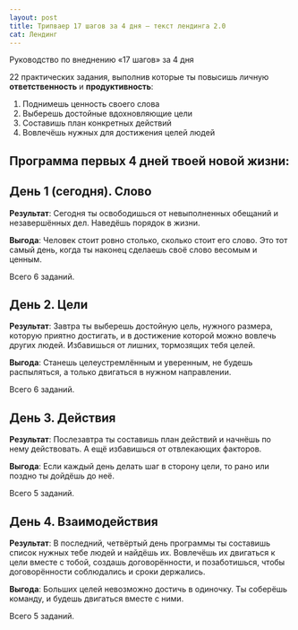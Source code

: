 ```yaml
---
layout: post
title: Трипваер 17 шагов за 4 дня — текст лендинга 2.0
cat: Лендинг
---
```


Руководство по внеднению «17 шагов» за 4 дня

22 практических задания, выполнив которые ты повысишь личную **ответственность** и **продуктивность**:

1. Поднимешь ценность своего слова
2. Выберешь достойные вдохновляющие цели
3. Составишь план конкретных действий
4. Вовлечёшь нужных для достижения целей людей

## Программа первых 4 дней твоей новой жизни:

## День 1 (сегодня). Слово

**Результат**: Сегодня ты освободишься от невыполненных обещаний и незавершённых дел. Наведёшь порядок в жизни.

**Выгода**: Человек стоит ровно столько, сколько стоит его слово. Это тот самый день, когда ты наконец сделаешь своё слово весомым и ценным.

Всего 6 заданий.

## День 2. Цели

**Результат**: Завтра ты выберешь достойную цель, нужного размера, которую приятно достигать, и в достижение которой можно вовлечь других людей. Избавишься от лишних, тормозящих тебя целей.

**Выгода**: Станешь целеустремлённым и уверенным, не будешь распыляться, а только двигаться в нужном направлении.

Всего 6 заданий.

## День 3. Действия

**Результат**: Послезавтра ты составишь план действий и начнёшь по нему действовать. А ещё избавишься от отвлекающих факторов.

**Выгода**: Если каждый день делать шаг в сторону цели, то рано или поздно ты дойдёшь до неё.

Всего 5 заданий.

## День 4. Взаимодействия

**Результат**: В последний, четвёртый день программы ты составишь список нужных тебе людей и найдёшь их. Вовлечёшь их двигаться к цели вместе с тобой, создашь договорённости, и позаботишься, чтобы договорённости соблюдались и сроки держались.

**Выгода**: Больших целей невозможно достичь в одиночку. Ты соберёшь команду, и будешь двигаться вместе с ними.

Всего 5 заданий.
